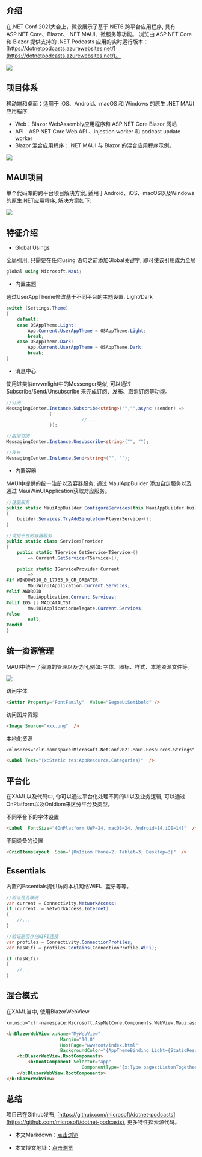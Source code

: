 ## 介绍

在.NET Conf 2021大会上，微软展示了基于.NET6 跨平台应用程序, 具有ASP.NET Core、Blazor、.NET MAUI、微服务等功能。
浏览由 ASP.NET Core 和 Blazor 提供支持的 .NET Podcasts 应用的实时运行版本：[https://dotnetpodcasts.azurewebsites.net/](https://dotnetpodcasts.azurewebsites.net/)。

![](https://img1.d9tools.com/2021/12/0101.png)

## 项目体系

移动端和桌面：适用于 iOS、Android、macOS 和 Windows 的原生 .NET MAUI 应用程序

- Web：Blazor WebAssembly应用程序和 ASP.NET Core Blazor 网站
- API：ASP.NET Core Web API 、injestion worker 和 podcast update worker
- Blazor 混合应用程序：.NET MAUI 与 Blazor 的混合应用程序示例。

![](https://img1.d9tools.com/2021/12/0102.png)

## MAUI项目

单个代码库的跨平台项目解决方案, 适用于Android、iOS、macOS以及Windows 的原生.NET应用程序, 解决方案如下:

![](https://img1.d9tools.com/2021/12/0103.png)

## 特征介绍

- Global Usings

全局引用, 只需要在任何using 语句之前添加Global关键字, 即可使该引用成为全局

```C#
global using Microsoft.Maui;
```

- 内置主题

通过UserAppTheme修改基于不同平台的主题设置, Light/Dark

```C#
switch (Settings.Theme)
{
    default:
    case OSAppTheme.Light:
        App.Current.UserAppTheme = OSAppTheme.Light;
        break;
    case OSAppTheme.Dark:
        App.Current.UserAppTheme = OSAppTheme.Dark;
        break; 
}
```

- 消息中心

使用过类似mvvmlight中的Messenger类似, 可以通过Subscribe/Send/Unsubscribe 来完成订阅、发布、取消订阅等功能。

```C#
//订阅
MessagingCenter.Instance.Subscribe<string>("","",async (sender) =>
				{
		                    //...
				});

//取消订阅
MessagingCenter.Instance.Unsubscribe<string>("", "");

//发布
MessagingCenter.Instance.Send<string>("", "");
```

- 内置容器

MAUI中提供的统一注册以及容器服务, 通过 MauiAppBuilder 添加自定服务以及通过 MauiWinUIApplication获取对应服务。

```C#
//注册服务
public static MauiAppBuilder ConfigureServices(this MauiAppBuilder builder)
{
    builder.Services.TryAddSingleton<PlayerService>();
}

//调用平台的容器服务
public static class ServicesProvider
{
    public static TService GetService<TService>()
        => Current.GetService<TService>();

    public static IServiceProvider Current
        =>
#if WINDOWS10_0_17763_0_OR_GREATER
        MauiWinUIApplication.Current.Services;
#elif ANDROID
        MauiApplication.Current.Services;
#elif IOS || MACCATALYST
        MauiUIApplicationDelegate.Current.Services;
#else
        null;
#endif
}
```

## 统一资源管理

MAUI中统一了资源的管理以及访问,例如: 字体、图标、样式、本地资源文件等。

![](https://img1.d9tools.com/2021/12/0104.png)

访问字体

```html
<Setter Property="FontFamily"  Value="SegoeUiSemibold" />
```

访问图片资源

```html
<Image Source="xxx.png"  />
```

本地化资源

```html
xmlns:res="clr-namespace:Microsoft.NetConf2021.Maui.Resources.Strings"

<Label Text="{x:Static res:AppResource.Categories}"  />
```

## 平台化

在XAML以及代码中, 你可以通过平台化处理不同的UI以及业务逻辑, 可以通过OnPlatform以及OnIdiom来区分平台及类型。

不同平台下的字体设置

```html
<Label  FontSize="{OnPlatform UWP=24, macOS=24, Android=14,iOS=14}"  />
```
不同设备的设置

```html
<GridItemsLayout  Span="{OnIdiom Phone=2, Tablet=3, Desktop=3}"  />
```

## Essentials

内置的Essentials提供访问本机网络WIFI、蓝牙等等。

```C#
//验证是否联网
var current = Connectivity.NetworkAccess; 
if (current != NetworkAccess.Internet)
{ 
    //...
}

//验证是否存在WIFI连接
var profiles = Connectivity.ConnectionProfiles;
var hasWifi = profiles.Contains(ConnectionProfile.WiFi);

if (hasWifi)
{
    //...
}
```

## 混合模式

在XAML当中, 使用BlazorWebView

```html
xmlns:b="clr-namespace:Microsoft.AspNetCore.Components.WebView.Maui;assembly=Microsoft.AspNetCore.Components.WebView.Maui"

<b:BlazorWebView x:Name="MyWebView"
                    Margin="10,0"
                    HostPage="wwwroot/index.html"
                    BackgroundColor="{AppThemeBinding Light={StaticResource Grey1}, Dark={StaticResource Grey9}}">
    <b:BlazorWebView.RootComponents>
        <b:RootComponent Selector="app"
                            ComponentType="{x:Type pages:ListenTogetherComponent}" />
    </b:BlazorWebView.RootComponents>
</b:BlazorWebView>
```

## 总结

项目已在Github发布, [https://github.com/microsoft/dotnet-podcasts](https://github.com/microsoft/dotnet-podcasts), 更多特性探索源代码。

- 本文Markdown：[点击浏览](https://github.com/dotnet9/dotnet9.com/blob/develop/doc/blog_contents/uploads/2021/11/2021-12-03_01.md)

- 本文博文地址：[点击浏览](https://dotnet9.com/968)
